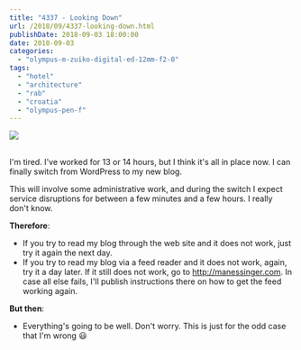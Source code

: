 ```yaml
---
title: "4337 - Looking Down"
url: /2018/09/4337-looking-down.html
publishDate: 2018-09-03 18:00:00
date: 2018-09-03
categories: 
  - "olympus-m-zuiko-digital-ed-12mm-f2-0"
tags: 
  - "hotel"
  - "architecture"
  - "rab"
  - "croatia"
  - "olympus-pen-f"
---
```

<div class="container">
<div class="center"><a target="_blank" href="https://d25zfm9zpd7gm5.cloudfront.net/1200x1200/2017/20170716_200022_lr.jpg"><img class="webfeedsFeaturedVisual" src="https://d25zfm9zpd7gm5.cloudfront.net/0600x0600/2017/20170716_200022_lr.jpg" /></a></div>
</div>
<br />

I'm tired. I've worked for 13 or 14 hours, but I think it's all in place now. I can finally switch from WordPress to my new blog.

This will involve some administrative work, and during the switch I expect service disruptions for between a few minutes and a few hours. I really don't know.

**Therefore**: 

* If you try to read my blog through the web site and it does not work, just try it again the next day.
* If you try to read my blog via a feed reader and it does not work, again, try it a day later. If it still does not work, go to http://manessinger.com. In case all else fails, I'll publish instructions there on how to get the feed working again.

**But then**: 

* Everything's going to be well. Don't worry. This is just for the odd case that I'm wrong :smiley: